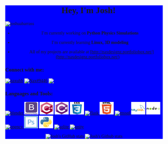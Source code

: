 <div align="center" class="profile" style="background-color:blue; font-family: verdana;">

<h1 align="center">👋 Hey, I'm Josh!</h1>
<p align="left"> <img src="https://komarev.com/ghpvc/?username=joshuabarrass&label=Profile%20views&color=0e75b6&style=flat-square" alt="joshuabarrass" /> </p>

- 🔭 I’m currently working on **Python Physics Simulations**

- 🌱 I’m currently learning **Linux, 3D modeling**

- 👨‍💻 All of my projects are available at [http://naxdesignz.portfoliobox.net/](http://naxdesignz.portfoliobox.net/)

<h3 align="left">Connect with me:</h3>
<p align="left">
<a href="https://twitter.com/naxuhh" target="blank"><img align="center" src="https://img.shields.io/twitter/follow/Naxuhh?color=%231DA1F2&label=Follow%20Me&logo=twitter&style=for-the-badge" alt="naxuhh" /></a>
<a href="https://discordapp.com/users/337286055315243009/" target="blank"><img align="center" src="https://img.shields.io/badge/Discord-Nax%239446-5865F2?style=for-the-badge&logo=discord&logoColor=white" alt="Nax#9446" /></a>
<a href="mailto: joshuabarrass010203@gmail.com" target="blank"><img align="center" src="https://img.shields.io/badge/Gmail-joshuabarrass010203@gmail.com-EA4335?style=for-the-badge&logo=gmail"/></a>
</p>
  
<h3 align="left">Languages and Tools:</h3>
<p align="left"> <a href="https://www.blender.org/" target="_blank"> <img src="https://download.blender.org/branding/community/blender_community_badge_white.svg" alt="blender" width="45" height="40"/> </a>
<a href="https://getbootstrap.com" target="_blank"> <img src="https://raw.githubusercontent.com/devicons/devicon/master/icons/bootstrap/bootstrap-plain-wordmark.svg" alt="bootstrap" width="45" height="40"/> </a> 
<a href="https://www.w3schools.com/cpp/" target="_blank"> <img src="https://raw.githubusercontent.com/devicons/devicon/master/icons/cplusplus/cplusplus-original.svg" alt="cplusplus" width="45" height="40"/> </a> 
<a href="https://www.w3schools.com/cs/" target="_blank"> <img src="https://raw.githubusercontent.com/devicons/devicon/master/icons/csharp/csharp-original.svg" alt="csharp" width="45" height="40"/> </a> 
<a href="https://www.w3schools.com/css/" target="_blank"> <img src="https://raw.githubusercontent.com/devicons/devicon/master/icons/css3/css3-original-wordmark.svg" alt="css3" width="45" height="40"/> </a> 
<a href="https://flask.palletsprojects.com/" target="_blank"> <img src="https://www.vectorlogo.zone/logos/pocoo_flask/pocoo_flask-icon.svg" alt="flask" width="45" height="40"/> </a> 
<a href="https://www.w3.org/html/" target="_blank"> <img src="https://raw.githubusercontent.com/devicons/devicon/master/icons/html5/html5-original-wordmark.svg" alt="html5" width="45" height="40"/> </a> 
<a href="https://www.microsoft.com/en-us/sql-server" target="_blank"> <img src="https://www.svgrepo.com/show/303229/microsoft-sql-server-logo.svg" alt="mssql" width="40" height="45"/> </a> 
<a href="https://www.mysql.com/" target="_blank"> <img src="https://raw.githubusercontent.com/devicons/devicon/master/icons/mysql/mysql-original-wordmark.svg" alt="mysql" width="45" height="40"/> </a> 
<a href="https://nodejs.org" target="_blank"> <img src="https://raw.githubusercontent.com/devicons/devicon/master/icons/nodejs/nodejs-original-wordmark.svg" alt="nodejs" width="45" height="40"/> </a> 
<a href="https://opencv.org/" target="_blank"> <img src="https://www.vectorlogo.zone/logos/opencv/opencv-icon.svg" alt="opencv" width="45" height="40"/> </a> 
<a href="https://www.photoshop.com/en" target="_blank"> <img src="https://raw.githubusercontent.com/devicons/devicon/master/icons/photoshop/photoshop-line.svg" alt="photoshop" width="45" height="40"/> </a>
<a href="https://www.python.org" target="_blank"> <img src="https://raw.githubusercontent.com/devicons/devicon/master/icons/python/python-original.svg" alt="python" width="45" height="40"/> </a> 
<a href="https://www.sqlite.org/" target="_blank"> <img src="https://www.vectorlogo.zone/logos/sqlite/sqlite-icon.svg" alt="sqlite" width="45" height="40"/> </a> 
<a href="https://unity.com/" target="_blank"> <img src="https://www.vectorlogo.zone/logos/unity3d/unity3d-icon.svg" alt="unity" width="45" height="40"/> </a> </p>

![Josh's GitHub stats](https://github-readme-stats.vercel.app/api?username=JoshuaBarrass&show_icons=true&theme=radical)
![Josh's Github stats](https://github-readme-streak-stats.herokuapp.com/?user=JoshuaBarrass&theme=radical)

</div>
